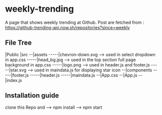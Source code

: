 # weekly-trending
 A page that shows weekly trending at Github. 
 Post are fetched from : https://github-trending-api.now.sh/repositories?since=weekly

## File Tree

|Public
|src
--|assets
-----|chevron-down.svg    --> used in select dropdown  in app.css
-----|head_bg.jpg         --> used in the top section full page background in app.css
-----|logo.png            --> used in header.js and footer.js
-----|star.svg            --> used in maindata.js for displaying star icon
--|components
-----|footer.js
-----|header.js
-----|maindata.js
--|App.css
--|App.js
--|index.js

## Installation guide
clone this Repo and 
--> npm install
--> npm start
